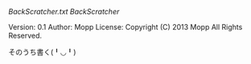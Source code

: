 *BackScratcher.txt* *BackScratcher*

Version: 0.1
Author: Mopp
License: Copyright (C) 2013 Mopp All Rights Reserved.


そのうち書く(╹◡╹)
